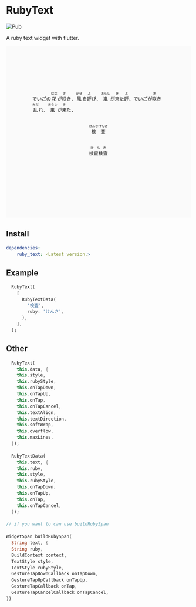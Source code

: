 # RubyText

[![Pub](https://img.shields.io/pub/v/ruby_text.svg)](https://pub.dartlang.org/packages/ruby_text)

A ruby text widget with flutter.

![](./Screenshot.png)

## Install
```yaml
dependencies:
    ruby_text: <Latest version.>
```

## Example

```dart
  RubyText(
    [
      RubyTextData(
        '検査',
        ruby: 'けんさ',
      ),
    ],
  );
```

## Other

```dart
  RubyText(
    this.data, {
    this.style,
    this.rubyStyle,
    this.onTapDown,
    this.onTapUp,
    this.onTap,
    this.onTapCancel,
    this.textAlign,
    this.textDirection,
    this.softWrap,
    this.overflow,
    this.maxLines,
  });

  RubyTextData(
    this.text, {
    this.ruby,
    this.style,
    this.rubyStyle,
    this.onTapDown,
    this.onTapUp,
    this.onTap,
    this.onTapCancel,
  });

// if you want to can use buildRubySpan 

WidgetSpan buildRubySpan(
  String text, {
  String ruby,
  BuildContext context,
  TextStyle style,
  TextStyle rubyStyle,
  GestureTapDownCallback onTapDown,
  GestureTapUpCallback onTapUp,
  GestureTapCallback onTap,
  GestureTapCancelCallback onTapCancel,
})
```

